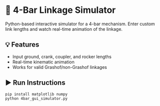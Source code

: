 # 🔗 4-Bar Linkage Simulator

Python-based interactive simulator for a 4-bar mechanism. Enter custom link lengths and watch real-time animation of the linkage.

## 💡 Features
- Input ground, crank, coupler, and rocker lengths
- Real-time kinematic animation
- Works for valid Grashof/non-Grashof linkages

## ▶️ Run Instructions
```bash
pip install matplotlib numpy
python 4bar_gui_simulator.py
